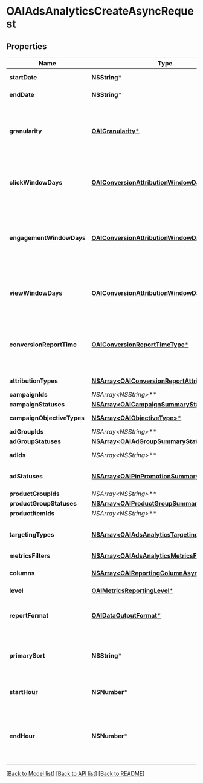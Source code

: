# OAIAdsAnalyticsCreateAsyncRequest

## Properties
Name | Type | Description | Notes
------------ | ------------- | ------------- | -------------
**startDate** | **NSString*** | Metric report start date (UTC). Format: YYYY-MM-DD | 
**endDate** | **NSString*** | Metric report end date (UTC). Format: YYYY-MM-DD | 
**granularity** | [**OAIGranularity***](OAIGranularity.md) | TOTAL - metrics are aggregated over the specified date range.&lt;br&gt; DAY - metrics are broken down daily.&lt;br&gt; HOUR - metrics are broken down hourly.&lt;br&gt;WEEKLY - metrics are broken down weekly.&lt;br&gt;MONTHLY - metrics are broken down monthly | 
**clickWindowDays** | [**OAIConversionAttributionWindowDays***](OAIConversionAttributionWindowDays.md) | Number of days to use as the conversion attribution window for a pin click action. Applies to Pinterest Tag conversion metrics. Prior conversion tags use their defined attribution windows. If not specified, defaults to &#x60;30&#x60; days. | [optional] [default to @30]
**engagementWindowDays** | [**OAIConversionAttributionWindowDays***](OAIConversionAttributionWindowDays.md) | Number of days to use as the conversion attribution window for an engagement action. Engagements include saves, closeups, link clicks, and carousel card swipes. Applies to Pinterest Tag conversion metrics. Prior conversion tags use their defined attribution windows. If not specified, defaults to &#x60;30&#x60; days. | [optional] [default to @30]
**viewWindowDays** | [**OAIConversionAttributionWindowDays***](OAIConversionAttributionWindowDays.md) | Number of days to use as the conversion attribution window for a view action. Applies to Pinterest Tag conversion metrics. Prior conversion tags use their defined attribution windows. If not specified, defaults to &#x60;1&#x60; day. | [optional] [default to @1]
**conversionReportTime** | [**OAIConversionReportTimeType***](OAIConversionReportTimeType.md) | The date by which the conversion metrics returned from this endpoint will be reported. There are two dates associated with a conversion event: the date that the user interacted with the ad, and the date that the user completed a conversion event. | [optional] [default to @"TIME_OF_AD_ACTION"]
**attributionTypes** | [**NSArray&lt;OAIConversionReportAttributionType&gt;***](OAIConversionReportAttributionType.md) | List of types of attribution for the conversion report | [optional] 
**campaignIds** | **NSArray&lt;NSString*&gt;*** | List of campaign ids | [optional] 
**campaignStatuses** | [**NSArray&lt;OAICampaignSummaryStatus&gt;***](OAICampaignSummaryStatus.md) | List of status values for filtering | [optional] 
**campaignObjectiveTypes** | [**NSArray&lt;OAIObjectiveType&gt;***](OAIObjectiveType.md) | List of values for filtering. [\&quot;WEB_SESSIONS\&quot;] in BETA. | [optional] 
**adGroupIds** | **NSArray&lt;NSString*&gt;*** | List of ad group ids | [optional] 
**adGroupStatuses** | [**NSArray&lt;OAIAdGroupSummaryStatus&gt;***](OAIAdGroupSummaryStatus.md) | List of values for filtering | [optional] 
**adIds** | **NSArray&lt;NSString*&gt;*** | List of ad ids [This parameter is no supported for Product Item Level Reports] | [optional] 
**adStatuses** | [**NSArray&lt;OAIPinPromotionSummaryStatus&gt;***](OAIPinPromotionSummaryStatus.md) | List of values for filtering [This parameter is not supported for Product Item Level Reports] | [optional] 
**productGroupIds** | **NSArray&lt;NSString*&gt;*** | List of product group ids | [optional] 
**productGroupStatuses** | [**NSArray&lt;OAIProductGroupSummaryStatus&gt;***](OAIProductGroupSummaryStatus.md) | List of values for filtering | [optional] 
**productItemIds** | **NSArray&lt;NSString*&gt;*** | List of product item ids | [optional] 
**targetingTypes** | [**NSArray&lt;OAIAdsAnalyticsTargetingType&gt;***](OAIAdsAnalyticsTargetingType.md) | List of targeting types. Requires &#x60;level&#x60; to be a value ending in &#x60;_TARGETING&#x60;. [\&quot;AGE_BUCKET_AND_GENDER\&quot;] is in BETA and not yet available to all users. | [optional] 
**metricsFilters** | [**NSArray&lt;OAIAdsAnalyticsMetricsFilter&gt;***](OAIAdsAnalyticsMetricsFilter.md) | List of metrics filters | [optional] 
**columns** | [**NSArray&lt;OAIReportingColumnAsync&gt;***](OAIReportingColumnAsync.md) | Metric and entity columns. Pin promotion and ad related columns are not supported for the Product Item level reports. | 
**level** | [**OAIMetricsReportingLevel***](OAIMetricsReportingLevel.md) | Level of the report | 
**reportFormat** | [**OAIDataOutputFormat***](OAIDataOutputFormat.md) | Specification for formatting the report data. Reports in JSON will not zero-fill metrics, whereas reports in CSV will. Both report formats will omit rows where all the columns are equal to 0. | [optional] [default to @"JSON"]
**primarySort** | **NSString*** | Whether to first sort the report by date or by entity ID of the reporting entity level. Date will be used as the first level key for JSON reports that use BY_DATE. BY_DATE is recommended for large requests. | [optional] 
**startHour** | **NSNumber*** | Which hour of the start date to begin the report. The entire day will be included if no start hour is provided. Only allowed for hourly reports. | [optional] 
**endHour** | **NSNumber*** | Which hour of the end date to stop the report (inclusive). For example, with an end_date of &#39;2020-01-01&#39; and end_hour of &#39;15&#39;, the report will contain metrics up to &#39;2020-01-01 14:59:59&#39;. The entire day will be included if no end hour is provided. Only allowed for hourly reports. | [optional] 

[[Back to Model list]](../README.md#documentation-for-models) [[Back to API list]](../README.md#documentation-for-api-endpoints) [[Back to README]](../README.md)



